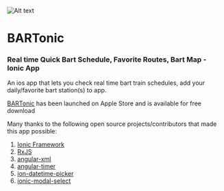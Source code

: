 ![Alt text](https://raw.githubusercontent.com/arun0009/bartonic/master/resources/icon.png "BARTonic")

# BARTonic

### Real time Quick Bart Schedule, Favorite Routes, Bart Map - Ionic App

An ios app that lets you check real time bart train schedules, add your daily/favorite bart station(s) to app.

[BARTonic](https://itunes.apple.com/us/app/bartonic/id1067117704?mt=8) has been launched on Apple Store and is available for free download

Many thanks to the following open source projects/contributors that made this app possible:

1. [Ionic Framework](https://github.com/driftyco/ionic)
2. [RxJS](https://github.com/Reactive-Extensions/RxJS)
3. [angular-xml](https://github.com/johngeorgewright/angular-xml)
4. [angular-timer](https://github.com/siddii/angular-timer)
5. [ion-datetime-picker](https://github.com/katemihalikova/ion-datetime-picker)
6. [ionic-modal-select](https://github.com/inmagik/ionic-modal-select)
